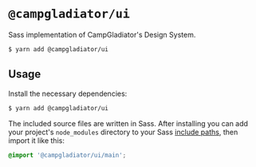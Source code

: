 # ```@campgladiator/ui```

Sass implementation of CampGladiator's Design System.

```bash
$ yarn add @campgladiator/ui
```

## Usage
Install the necessary dependencies:
```bash
$ yarn add @campgladiator/ui
```

The included source files are written in Sass. After installing you can add your project's `node_modules` directory to your Sass [include paths](https://github.com/sass/node-sass#includepaths), then import it like this:

```scss
@import '@campgladiator/ui/main';
```
